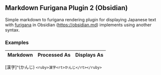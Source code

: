 ## Markdown Furigana Plugin 2 (Obsidian)

Simple markdown to furigana rendering plugin for displaying Japanese text with [furigana](https://en.wikipedia.org/wiki/Furigana) in Obsidian (https://obsidian.md) implements using another syntax.

### Examples

Markdown|Processed As|Displays As
---|---|---
[漢字]^(かんじ) `<ruby>漢字<rt>かんじ</rt></ruby>`

